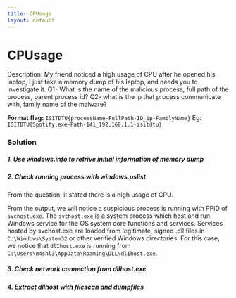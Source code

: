 ```yaml
---
title: CPUsage
layout: default
---
```


# CPUsage

Description: My friend noticed a high usage of CPU after he opened his laptop, I just take a memory dump of his laptop, and needs you to investigate it. Q1- What is the name of the malicious process, full path of the process, parent process id? Q2- what is the ip that process communicate with, family name of the malware?

**Format flag:** `ISITDTU{processName-FullPath-ID_ip-FamilyName}` Eg: `ISITDTU{Spotify.exe-Path-141_192.168.1.1-isitdtu}`

### Solution

##### 1. Use windows.info to retrive initial information of memory dump




##### 2. Check running process with windows.pslist

From the question, it stated there is a high usage of CPU.



From the output, we will notice a suspicious process is running with PPID of `svchost.exe`. The `svchost.exe` is a system process which host and run Windows service for the OS system core functions and services. Services hosted by svchost.exe are loaded from legitimate, signed .dll files in `C:\Windows\System32` or other verified Windows directories. For this case, we notice that `dlIhost.exe` is running from `C:\Users\m4shl3\AppData\Roaming\DLL\dlIhost.exe`.



##### 3. Check network connection from dlIhost.exe




##### 4. Extract dlIhost with filescan and dumpfiles
